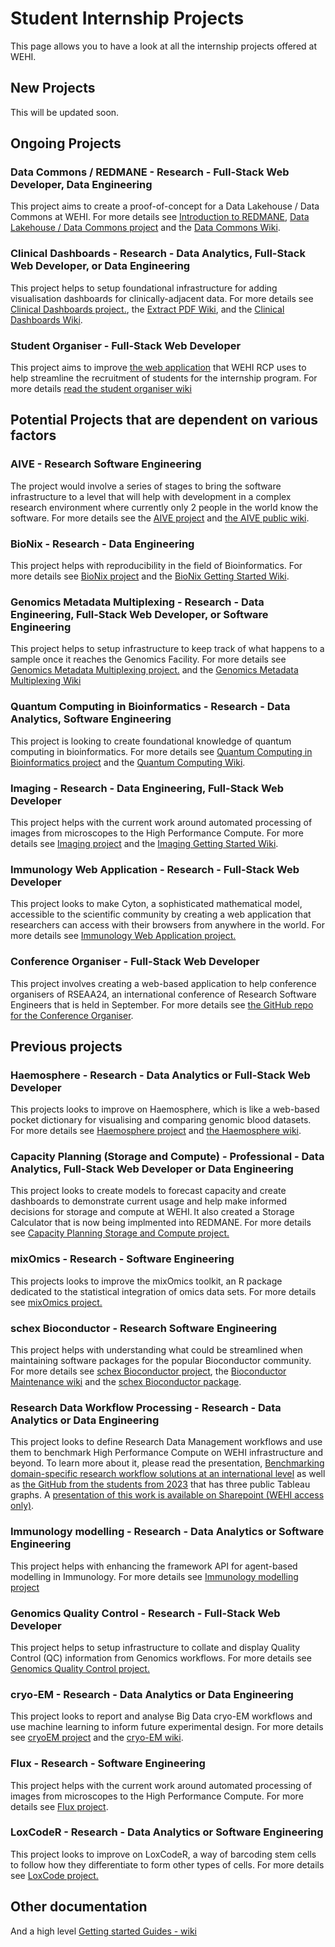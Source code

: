 # Student Internship Projects

This page allows you to have a look at all the internship projects offered at WEHI.

## New Projects 

This will be updated soon.

## Ongoing Projects

### Data Commons / REDMANE - Research - Full-Stack Web Developer, Data Engineering
This project aims to create a proof-of-concept for a Data Lakehouse / Data Commons at WEHI. For more details see [Introduction to REDMANE](https://www.canva.com/design/DAGRElfmJC4/4qVkhe7LuQR1MYBUxPBWdw/view?utm_content=DAGRElfmJC4&utm_campaign=designshare&utm_medium=link&utm_source=editor), [Data Lakehouse / Data Commons project](student-data-commons) and the [Data Commons Wiki](https://github.com/WEHI-ResearchComputing/data-commons/wiki).

### Clinical Dashboards - Research - Data Analytics, Full-Stack Web Developer, or Data Engineering
This project helps to setup foundational infrastructure for adding visualisation dashboards for clinically-adjacent data. For more details see [Clinical Dashboards project.](student-clinical-dashboards), the [Extract PDF Wiki](https://github.com/Clinical-Informatics-Collaborative/pdf-extraction-clinical-reports/wiki), and the [Clinical Dashboards Wiki](https://github.com/Clinical-Informatics-Collaborative/clinical_dashboards/wiki).

### Student Organiser - Full-Stack Web Developer
This project aims to improve [the web application](https://github.com/WEHI-ResearchComputing/student-intern-organiser) that WEHI RCP uses to help streamline the recruitment of students for the internship program. For more details [read the student organiser wiki](https://github.com/WEHI-ResearchComputing/student-intern-organiser/wiki)


## Potential Projects that are dependent on various factors

### AIVE - Research Software Engineering
The project would involve a series of stages to bring the software infrastructure to a level that will help with development in a complex research environment where currently only 2 people in the world know the software.  For more details see the [AIVE project](student-aive) and [the AIVE public wiki](https://github.com/MitochondRuna/AIVE-Intro/wiki).

### BioNix - Research - Data Engineering
This project helps with reproducibility in the field of Bioinformatics. For more details see [BioNix project](student-bionix) and the [BioNix Getting Started Wiki](https://github.com/WEHI-ResearchComputing/BioNix-GettingStarted/wiki).

### Genomics Metadata Multiplexing - Research - Data Engineering, Full-Stack Web Developer, or Software Engineering
This project helps to setup infrastructure to keep track of what happens to a sample once it reaches the Genomics Facility. For more details see [Genomics Metadata Multiplexing project.](student-genomics-metadata.md) and the [Genomics Metadata Multiplexing Wiki](https://github.com/WEHI-ResearchComputing/Genomics-Metadata-Multiplexing/wiki) 

### Quantum Computing in Bioinformatics - Research - Data Analytics, Software Engineering

This project is looking to create foundational knowledge of quantum computing in bioinformatics. For more details see [Quantum Computing in Bioinformatics project](student-quantum) and the [Quantum Computing Wiki](https://github.com/WEHI-ResearchComputing/quantum-computing/wiki).

### Imaging - Research - Data Engineering, Full-Stack Web Developer
This project helps with the current work around automated processing of images from microscopes to the High Performance Compute. For more details see [Imaging project](student-imaging) and the [Imaging Getting Started Wiki](https://github.com/WEHI-ResearchComputing/Imaging-Getting-Started/wiki).


### Immunology Web Application - Research - Full-Stack Web Developer

This project looks to make Cyton, a sophisticated mathematical model, accessible to the scientific community by creating a web application that researchers can access with their browsers from anywhere in the world. For more details see [Immunology Web Application project.](student-immunology-web-application)


### Conference Organiser - Full-Stack Web Developer

This project involves creating a web-based application to help conference organisers of RSEAA24, an international conference of Research Software Engineers that is held in September. For more details see [the GitHub repo for the Conference Organiser](https://github.com/rowlandm/conference_organiser).



## Previous projects


### Haemosphere - Research - Data Analytics or Full-Stack Web Developer
This projects looks to improve on Haemosphere, which is like a web-based pocket dictionary for visualising and comparing genomic blood datasets. For more details see [Haemosphere project](student-haemosphere) and [the Haemosphere wiki](https://github.com/WEHI-ResearchComputing/haemosphere-introduction/wiki).

### Capacity Planning (Storage and Compute) - Professional - Data Analytics, Full-Stack Web Developer or Data Engineering
This project looks to create models to forecast capacity and create dashboards to demonstrate current usage and help make informed decisions for storage and compute at WEHI. It also created a Storage Calculator that is now being implmented into REDMANE. For more details see [Capacity Planning Storage and Compute project.](student-capacity-planning.md)

### mixOmics - Research - Software Engineering
This projects looks to improve the mixOmics toolkit, an R package dedicated to the statistical integration of omics data sets. For more details see  [mixOmics project.](student-mixOmics.md) 


### schex Bioconductor - Research Software Engineering
This project helps with understanding what could be streamlined when maintaining software packages for the popular Bioconductor community. For more details see [schex Bioconductor project](student-schex), the [Bioconductor Maintenance wiki](https://github.com/WEHI-ResearchComputing/bioconductor_maintenance/wiki) and the [schex Bioconductor package](https://bioconductor.org/packages/release/bioc/html/schex.html).


### Research Data Workflow Processing - Research -  Data Analytics or Data Engineering
This project looks to define Research Data Management workflows and use them to benchmark High Performance Compute on WEHI infrastructure and beyond.
To learn more about it, please read the presentation, [Benchmarking domain-specific research workflow solutions at an international level](https://figshare.com/articles/presentation/Benchmarking_domain-specific_research_workflow_solutions_at_an_international_level/21259425) as well as [the GitHub from the students from 2023](https://github.com/JiayaoLU/Data-Science-Project) that has three public Tableau graphs. A [presentation of this work is available on Sharepoint (WEHI access only)](https://wehieduau.sharepoint.com/:b:/r/sites/StudentInternGroupatWEHI/Shared%20Documents/Benchmarking%20HPC%20Research%20Data%20Workflow/DSP%20S2%20Final%20Presentation.pdf?csf=1&web=1&e=iB4AFa).

### Immunology modelling - Research - Data Analytics or Software Engineering
This project helps with enhancing the framework API for agent-based modelling in Immunology. For more details see [Immunology modelling project](student-immunology-modelling)

### Genomics Quality Control - Research - Full-Stack Web Developer
This project helps to setup infrastructure to collate and display Quality Control (QC) information from Genomics workflows. For more details see [Genomics Quality Control project.](student-genomics-qc)


### cryo-EM - Research - Data Analytics or Data Engineering
This project looks to report and analyse Big Data cryo-EM workflows and use machine learning to inform future experimental design. For more details see [cryoEM project](student-cryoem) and the [cryo-EM wiki](https://github.com/WEHI-ResearchComputing/cryo_em_grid_detection_ai/wiki).

### Flux - Research - Software Engineering

This project helps with the current work around automated processing of images from microscopes to the High Performance Compute. For more details see [Flux project](student-flux).

### LoxCodeR - Research - Data Analytics or Software Engineering
This project looks to improve on LoxCodeR, a way of barcoding stem cells to follow how they differentiate to form other types of cells. For more details see [LoxCode project.](student-loxcoder)


## Other documentation

And a high level [Getting started Guides - wiki](https://github.com/Research-Data-Workflows/getting-started-guide/wiki)
